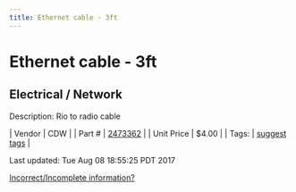 ```yaml
---
title: Ethernet cable - 3ft
---
```


# Ethernet cable - 3ft
## Electrical / Network
Description: 	Rio to radio cable 

| Vendor | CDW | 
| Part # | [2473362](https://www.cdw.com/shop/products/StarTech.com-3-ft-Black-Snagless-Cat6-UTP-Patch-Cable-ETL-Verified/2473362.aspx?pfm=srh) | 
| Unit Price | $4.00 | 
| Tags: | [suggest tags](https://docs.google.com/forms/d/e/1FAIpQLSeWyY8v3RgOty-MyWmh9U0iivNYN_molChYyS-0U-o-kOAv_g/viewform) | 

Last updated: Tue Aug 08 18:55:25 PDT 2017

 [Incorrect/Incomplete information?](https://docs.google.com/forms/d/e/1FAIpQLSeWyY8v3RgOty-MyWmh9U0iivNYN_molChYyS-0U-o-kOAv_g/viewform)